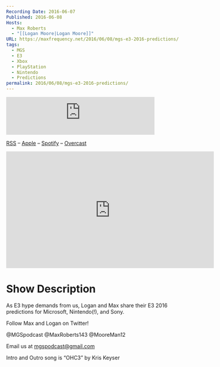 ```yaml
---
Recording Date: 2016-06-07
Published: 2016-06-08
Hosts:
  - Max Roberts
  - "[[Logan Moore|Logan Moore]]"
URL: https://maxfrequency.net/2016/06/08/mgs-e3-2016-predictions/
tags:
  - MGS
  - E3
  - Xbox
  - PlayStation
  - Nintendo
  - Predictions
permalink: 2016/06/08/mgs-e3-2016-predictions/
---
```

<iframe src="https://podcasters.spotify.com/pod/show/millennialgamingspeak/embed/episodes/E3-2016-Predictions-Episode-e1adhq8/a-a6ts41s" height="102px" width="400px" frameborder="0" scrolling="no"></iframe>

[RSS](https://anchor.fm/s/74aa3858/podcast/rss) – [Apple](https://podcasts.apple.com/us/podcast/episode-3-gdc-wrap-up/id1000915981?i=1000542222515) – [Spotify](https://open.spotify.com/episode/7wePXT4Bt22LWifVLx3n8y) – [Overcast](https://overcast.fm/+EtIgeWxEU)

<div class=iframe-container>
<iframe width="560" height="315" src="https://www.youtube-nocookie.com/embed/5eo6qe1AQUE?si=Yfb_47Htl-Zl9rmt" title="YouTube video player" frameborder="0" allow="accelerometer; autoplay; clipboard-write; encrypted-media; gyroscope; picture-in-picture; web-share" allowfullscreen></iframe>
</div>

# Show Description

As E3 hype demands from us, Logan and Max share their E3 2016 predictions for Microsoft, Nintendo(!), and Sony.

Follow Max and Logan on Twitter!

@MGSpodcast
@MaxRoberts143
@MooreMan12

Email us at mgspodcast@gmail.com

Intro and Outro song is “OHC3” by Kris Keyser